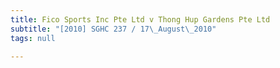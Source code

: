 ```yaml
---
title: Fico Sports Inc Pte Ltd v Thong Hup Gardens Pte Ltd
subtitle: "[2010] SGHC 237 / 17\_August\_2010"
tags: null

---
```


